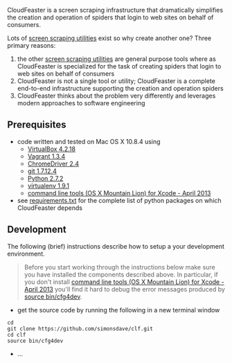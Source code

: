 CloudFeaster is a screen scraping infrastructure that dramatically
simplifies the creation and operation of spiders that login to web
sites on behalf of consumers.

Lots of
[screen scraping utilities](https://github.com/simonsdave/clf/wiki/Other-Web-Scraping-Utilities-&-Approaches)
exist so why create another one?
Three primary reasons:

1. the other 
[screen scraping utilities](https://github.com/simonsdave/clf/wiki/Other-Web-Scraping-Utilities-&-Approaches)
are general purpose tools where as CloudFeaster is specialized for
the task of creating spiders that login to web
sites on behalf of consumers
1. CloudFeaster is not a single tool or utility; CloudFeaster is
a complete end-to-end infrastructure supporting the creation and
operation spiders
1. CloudFeaster thinks about the problem very differently and
leverages modern approaches to software engineering

Prerequisites 
-------------
* code written and tested on Mac OS X 10.8.4 using
  * [VirtualBox 4.2.18](https://www.virtualbox.org/wiki/Downloads)
  * [Vagrant 1.3.4](http://downloads.vagrantup.com/tags/v1.3.4)
  * [ChromeDriver 2.4](http://chromedriver.storage.googleapis.com/index.html?path=2.4/)
  * [git 1.7.12.4](http://git-scm.com/)
  * [Python 2.7.2](http://www.python.org/)
  * [virtualenv 1.9.1](https://pypi.python.org/pypi/virtualenv)
  * [command line tools (OS X Mountain Lion) for Xcode - April 2013](https://developer.apple.com/downloads/index.action)
* see
[requirements.txt](https://github.com/simonsdave/clf/blob/master/requirements.txt "requirements.txt")
for the complete list of python packages on which CloudFeaster depends

Development
-----------
The following (brief) instructions describe how to setup a your development environment.

> Before you start working through the instructions below make sure you
> have installed the components described above. In particular, if you don't install
> [command line tools (OS X Mountain Lion) for Xcode - April 2013](https://developer.apple.com/downloads/index.action)
> you'll find it hard to debug the error messages produced by
> [source bin/cfg4dev](https://github.com/simonsdave/clf/blob/master/bin/cfg4dev). 

* get the source code by running the following in a new terminal window

~~~~~
cd
git clone https://github.com/simonsdave/clf.git
cd clf
source bin/cfg4dev
~~~~~

* ...
